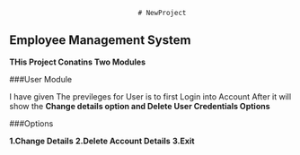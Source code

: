                                     # NewProject
  ## Employee Management System
  
  **THis Project Conatins Two Modules**
  
  ###User Module

  
I have given The previleges for User is to first Login into Account After it will show the **Change details option and Delete User Credentials Options**

###Options

**1.Change Details**
**2.Delete Account Details**
**3.Exit**

